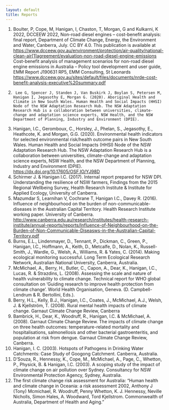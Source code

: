 ```yaml
---
layout: default
title: Reports
---
```


1.	Boulter, P, Cope, M, Hanigan, I, Chaston, T, Morgan, G and Kulkarni, K 2022, DCCEEW 2022, Non-road diesel engines – cost-benefit analysis: final report, Department of Climate Change, Energy, the Environment and Water, Canberra, July. CC BY 4.0. This publication is available at https://www.dcceew.gov.au/environment/protection/air-quality/national-clean-air[1]agreement/evaluation-non-road-diesel-engine-emissions Cost-benefit analysis of management scenarios for non-road diesel engine emissions in Australia – Policy tool development and user guide, EMM Report J190631 RP5, EMM Consulting, St Leonards https://www.dcceew.gov.au/sites/default/files/documents/nrde-cost-benefit-analysis-executive%20summary.pdf
1.      Lee G, Spencer J, Standen J, Van Buskirk J, Boylan S, Petersen M, Hanigan I, Jegasothy E, Morgan G. (2020). Aboriginal Health and Climate in New South Wales. Human Health and Social Impacts (HHSI) Node of the NSW Adaptation Research Hub. The NSW Adaptation Research Hub is a collaboration between universities, climate-change and adaptation science experts, NSW Health, and the NSW Department of Planning, Industry and Environment (DPIE).
1.	Hanigan, I.C., Geromboux, C., Horsley, J., Phelan, S., Jegasothy, E., Heathcote, K. and Morgan, G.G. (2020). Environmental health indicators for selected environmental risk/health outcome pairs in New South Wales. Human Health and Social Impacts (HHSI) Node of the NSW Adaptation Research Hub. The NSW Adaptation Research Hub is a collaboration between universities, climate-change and adaptation science experts, NSW Health, and the NSW Department of Planning, Industry and Environment (DPIE).  https://dx.doi.org/10.17605/OSF.IO/YJ98D 
1.	Schirmer J. & Hanigan I.C. (2017). Internal report prepared for NSW DPI. Understanding the resilience of NSW farmers, Findings from the 2015 Regional Wellbeing Survey, Health Research Institute & Institute for Applied Ecology, University of Canberra.
1.	Mazumdar S, Learnihan V, Cochrane T, Hanigan I.C., Davey R. (2016). Influence of neighbourhood on the burden of non-communicable-diseases in the Australian Capital Territory. Health Research Institute working paper. University of Canberra. http://www.canberra.edu.au/research/institutes/health-research-institute/annual-reports/reports/Influence-of-Neighbourhood-on-the-Burden-of-Non-Communicable-Diseasws-in-the-Australian-Capital-Territory.pdf  
1.	Burns, E.L., Lindenmayer, D., Tennant, P., Dickman, C., Green, P., Hanigan, I.C., Hoffmann, A., Keith, D., Metcalfe, D., Nolan, K., Russell-Smith, J., Wardle, G., Welsh, A., Williams, R. & Yates, C. (2014). Making ecological monitoring successful. Long Term Ecological Research Network, Australian National University, Canberra, Australia.
1.	McMichael, A., Berry, H., Butler, C., Capon, A., Dear, K., Hanigan, I.C., Lucas, R. & Strazdins, L. (2008). Assessing the scale and nature of health vulnerability to climate change. Technical report for WHO global consultation on ‘Guiding research to improve health protection from climate change’. World Health Organisation, Geneva. (D. Campbell-Lendrum & R. Bertollini, Eds.).
1.	Berry, H.L., Kelly, B.J., Hanigan, I.C., Coates, J., McMichael, A.J., Welsh, J. & Kjellström, T. (2008). Rural mental health impacts of climate change. Garnaut Climate Change Review, Canberra
1.	Bambrick, H., Dear, K., Woodruff, R., Hanigan, I.C. & McMichael, A. (2008). Garnaut Climate Change Review. The impacts of climate change on three health outcomes: temperature-related mortality and hospitalisations, salmonellosis and other bacterial gastroenteritis, and population at risk from dengue. Garnaut Climate Change Review, Canberra.
1.	Hanigan, I. C. (2003). Hotspots of Pathogens in Drinking Water Catchments: Case Study of Googong Catchment. Canberra, Australia.
1.	D’Souza, R., Hennessy, K., Cope, M., McMichael, A., Page, C., Whetton, P., Physick, B. & Hanigan, I.C. (2003). A scoping study of the impact of climate change on air pollution over Sydney. Consultancy for NSW Environmental Protection Agency, Sydney, Australia.
1.	The first climate change risk assessment for Australia: “Human health and climate change in Oceania: a risk assessment 2002, Anthony J (Tony) Mcmichael, R. Woodruff, Penny Whetton, K. J. Hennessy, Neville Nicholls, Simon Hales, A. Woodward, Tord Kjellstrom. Commonwealth of Australia, Department of Health and Aging.”
